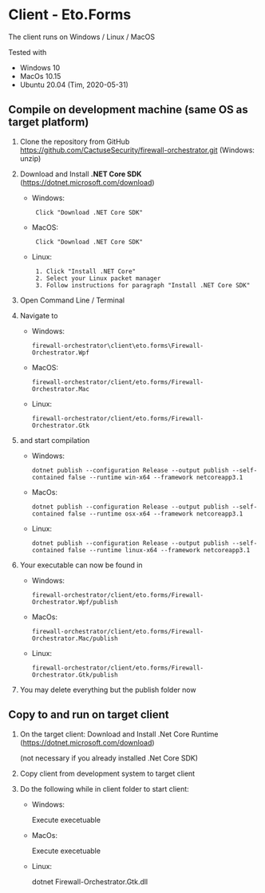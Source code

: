 # Client - Eto.Forms
The client runs on Windows / Linux / MacOS

Tested with 
  - Windows 10
  - MacOs 10.15
  - Ubuntu 20.04 (Tim, 2020-05-31)

## Compile on development machine (same OS as target platform)
1) Clone the repository from GitHub https://github.com/CactuseSecurity/firewall-orchestrator.git (Windows: unzip)

2) Download and Install **.NET Core SDK** (https://dotnet.microsoft.com/download)
   - Windows:
          
          Click "Download .NET Core SDK"
   
   - MacOS:
          
          Click "Download .NET Core SDK"
          
   - Linux:
          
          1. Click "Install .NET Core"  
          2. Select your Linux packet manager
          3. Follow instructions for paragraph "Install .NET Core SDK"

3) Open Command Line / Terminal 

4) Navigate to 
   - Windows: 
   
         firewall-orchestrator\client\eto.forms\Firewall-Orchestrator.Wpf
   - MacOS:
   
         firewall-orchestrator/client/eto.forms/Firewall-Orchestrator.Mac
   - Linux: 
   
         firewall-orchestrator/client/eto.forms/Firewall-Orchestrator.Gtk
           
5) and start compilation 
   - Windows: 
   
         dotnet publish --configuration Release --output publish --self-contained false --runtime win-x64 --framework netcoreapp3.1
   - MacOs: 
   
         dotnet publish --configuration Release --output publish --self-contained false --runtime osx-x64 --framework netcoreapp3.1
   - Linux: 
   
         dotnet publish --configuration Release --output publish --self-contained false --runtime linux-x64 --framework netcoreapp3.1
       
6) Your executable can now be found in
   - Windows:
   
         firewall-orchestrator/client/eto.forms/Firewall-Orchestrator.Wpf/publish
   - MacOs:
   
         firewall-orchestrator/client/eto.forms/Firewall-Orchestrator.Mac/publish
   - Linux:
   
         firewall-orchestrator/client/eto.forms/Firewall-Orchestrator.Gtk/publish
         
7) You may delete everything but the publish folder now

## Copy to and run on target client

1) On the target client: Download and Install .Net Core Runtime (https://dotnet.microsoft.com/download)

   (not necessary if you already installed .Net Core SDK)

2) Copy client from development system to target client

3) Do the following while in client folder to start client:

   - Windows:
   
       Execute execetuable
   - MacOs:
   
       Execute execetuable  
   - Linux:
   
       dotnet Firewall-Orchestrator.Gtk.dll
